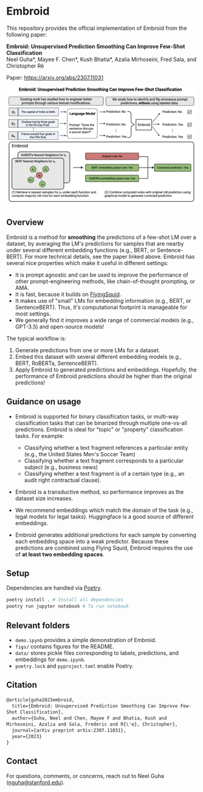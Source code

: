 # Embroid

This repository provides the official implementation of Embroid from the following paper:

**Embroid: Unsupervised Prediction Smoothing Can Improve Few-Shot Classification**<br>
Neel Guha*, Mayee F. Chen*, Kush Bhatia*, Azalia Mirhoseini, Fred Sala, and Christopher Ré

Paper: <https://arxiv.org/abs/2307.11031>

![banner](./figs/banner.png)

## Overview

Embroid is a method for **smoothing** the predictions of a few-shot LM over a dataset, by averaging the LM's predictions for samples that are nearby under several different embedding functions (e.g., BERT, or Sentence-BERT). For more technical details, see the paper linked above. Embroid has several nice properties which make it useful in different settings:

- It is prompt agnostic and can be used to improve the performance of other prompt-engineering methods, like chain-of-thought prompting, or AMA.
- It is fast, because it builds on [FlyingSquid](https://github.com/HazyResearch/flyingsquid).
- It makes use of "small" LMs for embedding information (e.g., BERT, or SentenceBERT). Thus, it's computational footprint is manageable for most settings.
- We generally find it improves a wide range of commercial models (e.g., GPT-3.5) and open-source models!

The typical workflow is:

1. Generate predictions from one or more LMs for a dataset.
2. Embed this dataset with several different embedding models (e.g., BERT, RoBERTa, SentenceBERT).
3. Apply Embroid to generated predictions and embeddings. Hopefully, the performance of Embroid predictions should be higher than the original predictions!

## Guidance on usage

- Embroid is supported for binary classification tasks, or multi-way classification tasks that can be binarized through multiple one-vs-all predictions. Embroid is ideal for "topic" or "property" classification tasks. For example:
  - Classifying whether a text fragment references a particular entity (e.g., the United States Men's Soccer Team)
  - Classifying whether a text fragment corresponds to a particular subject (e.g., business news)
  - Classifying whether a text fragment is of a certain type (e.g., an audit right contractual clause).

- Embroid is a transductive method, so performance improves as the dataset size increases.
- We recommend embeddings which match the domain of the task (e.g., legal models for legal tasks). Huggingface is a good source of different embeddings.
- Embroid generates additional predictions for each sample by converting each embedding space into a weak predictor. Because these predictions are combined using Flying Squid, Embroid requires the use of **at least two embedding spaces**.

## Setup

Dependencies are handled via [Poetry](https://python-poetry.org/).

```bash
poetry install . # Install all dependencies
poetry run jupyter notebook # To run notebook
```

## Relevant folders

- `demo.ipynb` provides a simple demonstration of Embroid.
- `figs/` contains figures for the README.
- `data/` stores pickle files corresponding to labels, predictions, and embeddings for `demo.ipynb`.
- `poetry.lock` and `pyproject.toml` enable Poetry.

## Citation

```
@article{guha2023embroid,
  title={Embroid: Unsupervised Prediction Smoothing Can Improve Few-Shot Classification},
  author={Guha, Neel and Chen, Mayee F and Bhatia, Kush and Mirhoseini, Azalia and Sala, Frederic and R{\'e}, Christopher},
  journal={arXiv preprint arXiv:2307.11031},
  year={2023}
}
```

## Contact

For questions, comments, or concerns, reach out to Neel Guha (<nguha@stanford.edu>).
